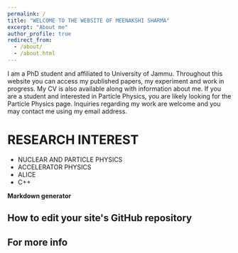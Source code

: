 ```yaml
---
permalink: /
title: "WELCOME TO THE WEBSITE OF MEENAKSHI SHARMA"
excerpt: "About me"
author_profile: true
redirect_from: 
  - /about/
  - /about.html
---
```


I am a PhD student and affiliated to University of Jammu. Throughout this website you can access my published papers, my experiment and work in progress. My CV is also available along with information about me. If you are a student and interested in Particle Physics, you are likely looking for the Particle Physics page. Inquiries regarding my work are welcome and you may contact me using my email address.

RESEARCH INTEREST
======
* NUCLEAR AND PARTICLE PHYSICS
* ACCELERATOR PHYSICS
* ALICE 
* C++




**Markdown generator**



How to edit your site's GitHub repository
------

For more info
------

